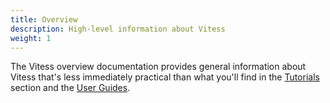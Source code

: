 ```yaml
---
title: Overview
description: High-level information about Vitess
weight: 1
---
```


The Vitess overview documentation provides general information about Vitess that's less immediately practical than what you'll find in the [Tutorials](../tutorials) section and the [User Guides](../user-guides).
